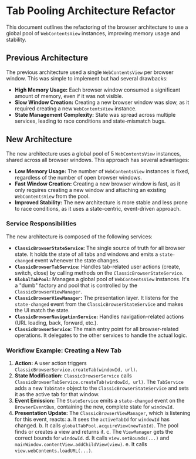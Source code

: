 
# Tab Pooling Architecture Refactor

This document outlines the refactoring of the browser architecture to use a global pool of `WebContentsView` instances, improving memory usage and stability.

## Previous Architecture

The previous architecture used a single `WebContentsView` per browser window. This was simple to implement but had several drawbacks:

- **High Memory Usage:** Each browser window consumed a significant amount of memory, even if it was not visible.
- **Slow Window Creation:** Creating a new browser window was slow, as it required creating a new `WebContentsView` instance.
- **State Management Complexity:** State was spread across multiple services, leading to race conditions and state-mismatch bugs.

## New Architecture

The new architecture uses a global pool of 5 `WebContentsView` instances, shared across all browser windows. This approach has several advantages:

- **Low Memory Usage:** The number of `WebContentsView` instances is fixed, regardless of the number of open browser windows.
- **Fast Window Creation:** Creating a new browser window is fast, as it only requires creating a new window and attaching an existing `WebContentsView` from the pool.
- **Improved Stability:** The new architecture is more stable and less prone to race conditions, as it uses a state-centric, event-driven approach.

### Service Responsibilities

The new architecture is composed of the following services:

- **`ClassicBrowserStateService`:** The single source of truth for all browser state. It holds the state of all tabs and windows and emits a `state-changed` event whenever the state changes.
- **`ClassicBrowserTabService`:** Handles tab-related user actions (create, switch, close) by calling methods on the `ClassicBrowserStateService`.
- **`GlobalTabPool`:** Manages a global pool of `WebContentsView` instances. It's a "dumb" factory and pool that is controlled by the `ClassicBrowserViewManager`.
- **`ClassicBrowserViewManager`:** The presentation layer. It listens for the `state-changed` event from the `ClassicBrowserStateService` and makes the UI match the state.
- **`ClassicBrowserNavigationService`:** Handles navigation-related actions (URL loading, back, forward, etc.).
- **`ClassicBrowserService`:** The main entry point for all browser-related operations. It delegates to the other services to handle the actual logic.

### Workflow Example: Creating a New Tab

1.  **Action:** A user action triggers `ClassicBrowserService.createTab(windowId, url)`.
2.  **State Modification:** `ClassicBrowserService` calls `ClassicBrowserTabService.createTab(windowId, url)`. The `TabService` adds a new `TabState` object to the `ClassicBrowserStateService` and sets it as the active tab for that window.
3.  **Event Emission:** The `StateService` emits a `state-changed` event on the `BrowserEventBus`, containing the new, complete state for `windowId`.
4.  **Presentation Update:** The `ClassicBrowserViewManager`, which is listening for this event, reacts:
    a. It sees the `activeTabId` for `windowId` has changed.
    b. It calls `globalTabPool.acquireView(newTabId)`. The pool finds or creates a view and returns it.
    c. The `ViewManager` gets the correct bounds for `windowId`.
    d. It calls `view.setBounds(...)` and `mainWindow.contentView.addChildView(view)`.
    e. It calls `view.webContents.loadURL(...)`.
